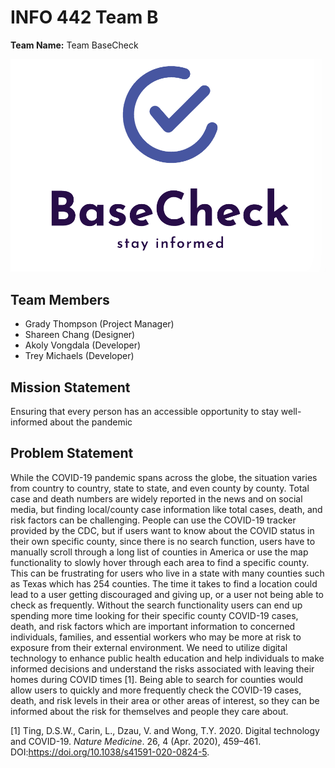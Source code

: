 # INFO 442 Team B

**Team Name:** Team BaseCheck

![BaseCheck Logo, a blue checkmark with tagline "stay informed"](img/logo.png)

## Team Members

* Grady Thompson (Project Manager)
* Shareen Chang (Designer)
* Akoly Vongdala (Developer)
* Trey Michaels (Developer)

## Mission Statement

Ensuring that every person has an accessible opportunity to stay well-informed about the pandemic

## Problem Statement

While the COVID-19 pandemic spans across the globe, the situation varies from country to country, state to state, and even county by county. Total case and death numbers are widely reported in the news and on social media, but finding local/county case information like total cases, death, and risk factors can be challenging. People can use the COVID-19 tracker provided by the CDC, but if users want to know about the COVID status in their own specific county, since there is no search function, users have to manually scroll through a long list of counties in America or use the map functionality to slowly hover through each area to find a specific county. This can be frustrating for users who live in a state with many counties such as Texas which has 254 counties. The time it takes to find a location could lead to a user getting discouraged and giving up, or a user not being able to check as frequently. Without the search functionality users can end up spending more time looking for their specific county COVID-19 cases, death, and risk factors which are important information to concerned individuals, families, and essential workers who may be more at risk to exposure from their external environment. We need to utilize digital technology to enhance public health education and help individuals to make informed decisions and understand the risks associated with leaving their homes during COVID times [1]. Being able to search for counties would allow users to quickly and more frequently check the COVID-19 cases, death, and risk levels in their area or other areas of interest, so they can be informed about the risk for themselves and people they care about.

[1] Ting, D.S.W., Carin, L., Dzau, V. and Wong, T.Y. 2020. Digital technology and COVID-19. _Nature Medicine_. 26, 4 (Apr. 2020), 459–461. DOI:https://doi.org/10.1038/s41591-020-0824-5.
